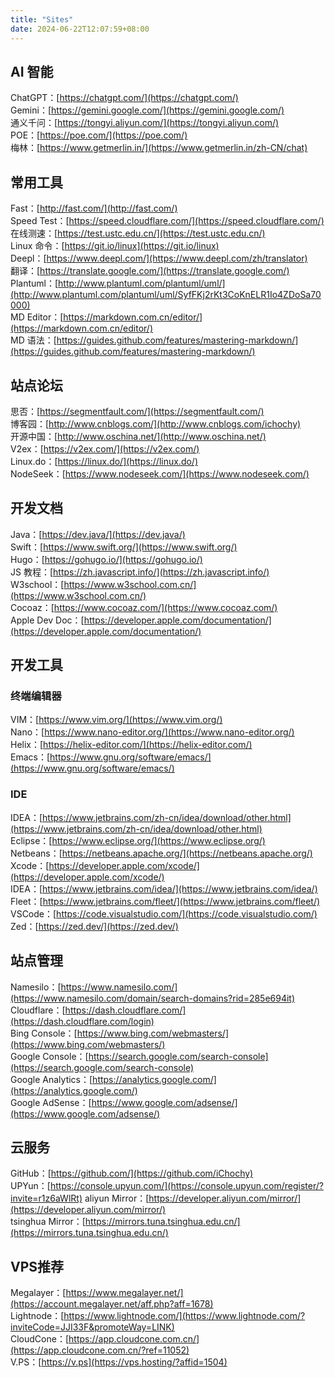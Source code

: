```yaml
---
title: "Sites"
date: 2024-06-22T12:07:59+08:00
---
```


## AI 智能
ChatGPT：[https://chatgpt.com/](https://chatgpt.com/)  
Gemini：[https://gemini.google.com/](https://gemini.google.com/)   
通义千问：[https://tongyi.aliyun.com/](https://tongyi.aliyun.com/)  
POE：[https://poe.com/](https://poe.com/)    
梅林：[https://www.getmerlin.in/](https://www.getmerlin.in/zh-CN/chat)  

## 常用工具
Fast：[http://fast.com/](http://fast.com/)  
Speed Test：[https://speed.cloudflare.com/](https://speed.cloudflare.com/)  
在线测速：[https://test.ustc.edu.cn/](https://test.ustc.edu.cn/)  
Linux 命令：[https://git.io/linux](https://git.io/linux)  
Deepl：[https://www.deepl.com/](https://www.deepl.com/zh/translator)  
翻译：[https://translate.google.com/](https://translate.google.com/)  
Plantuml：[http://www.plantuml.com/plantuml/uml/](http://www.plantuml.com/plantuml/uml/SyfFKj2rKt3CoKnELR1Io4ZDoSa70000)  
MD Editor：[https://markdown.com.cn/editor/](https://markdown.com.cn/editor/)  
MD 语法：[https://guides.github.com/features/mastering-markdown/](https://guides.github.com/features/mastering-markdown/)  

## 站点论坛
思否：[https://segmentfault.com/](https://segmentfault.com/)  
博客园：[http://www.cnblogs.com/](http://www.cnblogs.com/ichochy)  
开源中国：[http://www.oschina.net/](http://www.oschina.net/)  
V2ex：[https://v2ex.com/](https://v2ex.com/)  
Linux.do：[https://linux.do/](https://linux.do/)    
NodeSeek：[https://www.nodeseek.com/](https://www.nodeseek.com/)    

## 开发文档
Java：[https://dev.java/](https://dev.java/)  
Swift：[https://www.swift.org/](https://www.swift.org/)  
Hugo：[https://gohugo.io/](https://gohugo.io/)  
JS 教程：[https://zh.javascript.info/](https://zh.javascript.info/)  
W3school：[https://www.w3school.com.cn/](https://www.w3school.com.cn/)  
Cocoaz：[https://www.cocoaz.com/](https://www.cocoaz.com/)  
Apple Dev Doc：[https://developer.apple.com/documentation/](https://developer.apple.com/documentation/)  


## 开发工具
### 终端编辑器
VIM：[https://www.vim.org/](https://www.vim.org/)  
Nano：[https://www.nano-editor.org/](https://www.nano-editor.org/)  
Helix：[https://helix-editor.com/](https://helix-editor.com/)  
Emacs：[https://www.gnu.org/software/emacs/](https://www.gnu.org/software/emacs/)  

### IDE
IDEA：[https://www.jetbrains.com/zh-cn/idea/download/other.html](https://www.jetbrains.com/zh-cn/idea/download/other.html)  
Eclipse：[https://www.eclipse.org/](https://www.eclipse.org/)  
Netbeans：[https://netbeans.apache.org/](https://netbeans.apache.org/)  
Xcode：[https://developer.apple.com/xcode/](https://developer.apple.com/xcode/)  
IDEA：[https://www.jetbrains.com/idea/](https://www.jetbrains.com/idea/)  
Fleet：[https://www.jetbrains.com/fleet/](https://www.jetbrains.com/fleet/)  
VSCode：[https://code.visualstudio.com/](https://code.visualstudio.com/)   
Zed：[https://zed.dev/](https://zed.dev/)  
   

## 站点管理  
Namesilo：[https://www.namesilo.com/](https://www.namesilo.com/domain/search-domains?rid=285e694it)  
Cloudflare：[https://dash.cloudflare.com/](https://dash.cloudflare.com/login)  
Bing Console：[https://www.bing.com/webmasters/](https://www.bing.com/webmasters/)   
Google Console：[https://search.google.com/search-console](https://search.google.com/search-console)  
Google Analytics：[https://analytics.google.com/](https://analytics.google.com/)  
Google AdSense：[https://www.google.com/adsense/](https://www.google.com/adsense/)    


## 云服务
GitHub：[https://github.com/](https://github.com/iChochy)  
UPYun：[https://console.upyun.com/](https://console.upyun.com/register/?invite=r1z6aWlRt)
aliyun Mirror：[https://developer.aliyun.com/mirror/](https://developer.aliyun.com/mirror/)  
tsinghua Mirror：[https://mirrors.tuna.tsinghua.edu.cn/](https://mirrors.tuna.tsinghua.edu.cn/)  

## VPS推荐
Megalayer：[https://www.megalayer.net/](https://account.megalayer.net/aff.php?aff=1678)  
Lightnode：[https://www.lightnode.com/](https://www.lightnode.com/?inviteCode=JJI33F&promoteWay=LINK)  
CloudCone：[https://app.cloudcone.com.cn/](https://app.cloudcone.com.cn/?ref=11052)  
V.PS：[https://v.ps](https://vps.hosting/?affid=1504)  